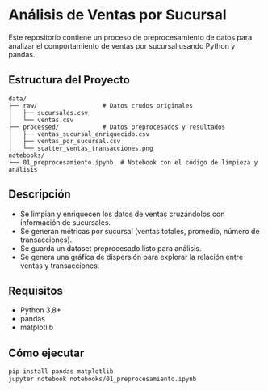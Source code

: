 # Análisis de Ventas por Sucursal

Este repositorio contiene un proceso de preprocesamiento de datos para analizar el comportamiento de ventas por sucursal usando Python y pandas.

## Estructura del Proyecto

```
data/
├── raw/                  # Datos crudos originales
│   ├── sucursales.csv
│   └── ventas.csv
├── processed/            # Datos preprocesados y resultados
│   ├── ventas_sucursal_enriquecido.csv
│   ├── ventas_por_sucursal.csv
│   └── scatter_ventas_transacciones.png
notebooks/
└── 01_preprocesamiento.ipynb  # Notebook con el código de limpieza y análisis
```

## Descripción

- Se limpian y enriquecen los datos de ventas cruzándolos con información de sucursales.
- Se generan métricas por sucursal (ventas totales, promedio, número de transacciones).
- Se guarda un dataset preprocesado listo para análisis.
- Se genera una gráfica de dispersión para explorar la relación entre ventas y transacciones.

## Requisitos

- Python 3.8+
- pandas
- matplotlib

## Cómo ejecutar

```bash
pip install pandas matplotlib
jupyter notebook notebooks/01_preprocesamiento.ipynb
```
